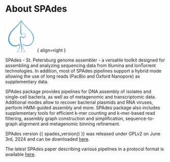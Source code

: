 # About SPAdes

![SPAdes](spades.png){ align=right }

SPAdes - St. Petersburg genome assembler - a versatile toolkit designed for assembling and analyzing sequencing data from
Illumina and IonTorrent technologies. In addition, most of SPAdes pipelines support a hybrid mode allowing the use of
long reads (PacBio and Oxford Nanopore) as supplementary data.

SPAdes package provides pipelines for DNA assembly of isolates and single-cell bacteria, as well as of
metagenomic and transcriptomic data. Additional modes allow to recover bacterial plasmids and RNA viruses,
perform HMM-guided assembly and more. SPAdes package also includes supplementary tools for efficient
k-mer counting and k-mer-based read filtering, assembly graph construction and simplification,
sequence-to-graph alignment and metagenomic binning refinement.

SPAdes version {{ spades_version() }} was released under GPLv2 on June 3rd, 2024 and can be downloaded [here](https://github.com/ablab/spades/releases/latest/).

The latest SPAdes paper describing various pipelines in a protocol format is available [here](https://currentprotocols.onlinelibrary.wiley.com/doi/abs/10.1002/cpbi.102).

